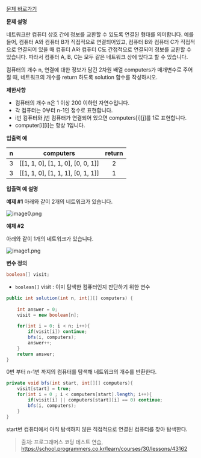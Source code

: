 [문제 바로가기](https://school.programmers.co.kr/learn/courses/30/lessons/43162)

**문제 설명**

네트워크란 컴퓨터 상호 간에 정보를 교환할 수 있도록 연결된 형태를 의미합니다. 예를 들어, 컴퓨터 A와 컴퓨터 B가 직접적으로 연결되어있고, 컴퓨터 B와 컴퓨터 C가 직접적으로 연결되어 있을 때 컴퓨터 A와 컴퓨터 C도 간접적으로 연결되어 정보를 교환할 수 있습니다. 따라서 컴퓨터 A, B, C는 모두 같은 네트워크 상에 있다고 할 수 있습니다.

컴퓨터의 개수 n, 연결에 대한 정보가 담긴 2차원 배열 computers가 매개변수로 주어질 때, 네트워크의 개수를 return 하도록 solution 함수를 작성하시오.

**제한사항**

- 컴퓨터의 개수 n은 1 이상 200 이하인 자연수입니다.
- 각 컴퓨터는 0부터 n-1인 정수로 표현합니다.
- i번 컴퓨터와 j번 컴퓨터가 연결되어 있으면 computers[i][j]를 1로 표현합니다.
- computer[i][i]는 항상 1입니다.

**입출력 예**

|n	|computers|	return|
|:-:|:-:|:-:|
|3|	[[1, 1, 0], [1, 1, 0], [0, 0, 1]]|	2|
|3|	[[1, 1, 0], [1, 1, 1], [0, 1, 1]]|	1|

**입출력 예 설명**

**예제 #1**
아래와 같이 2개의 네트워크가 있습니다.

![image0.png](https://grepp-programmers.s3.amazonaws.com/files/ybm/5b61d6ca97/cc1e7816-b6d7-4649-98e0-e95ea2007fd7.png)

**예제 #2**

아래와 같이 1개의 네트워크가 있습니다.

![image1.png](https://grepp-programmers.s3.amazonaws.com/files/ybm/7554746da2/edb61632-59f4-4799-9154-de9ca98c9e55.png)

**변수 정의**

```java
boolean[] visit;
```

- `boolean[]` visit : 이미 탐색한 컴퓨터인지 판단하기 위한 변수

```java
public int solution(int n, int[][] computers) {
    
    int answer = 0;
    visit = new boolean[n];
    
    for(int i = 0; i < n; i++){
        if(visit[i]) continue;
        bfs(i, computers);
        answer++;
    }
    return answer;
}
```

0번 부터 n-1번 까지의 컴퓨터를 탐색해 네트워크의 개수를 반환한다.

```java
private void bfs(int start, int[][] computers){
    visit[start] = true;
    for(int i = 0 ; i < computers[start].length; i++){
        if(visit[i] || computers[start][i] == 0) continue;
        bfs(i, computers);
    }
}
```

start번 컴퓨터에서 아직 탐색하지 않은 직접적으로 연결된 컴퓨터를 찾아 탐색한다.

> 출처: 프로그래머스 코딩 테스트 연습, https://school.programmers.co.kr/learn/courses/30/lessons/43162